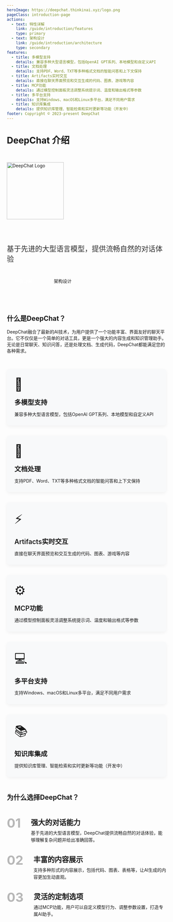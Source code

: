 ```yaml
---
heroImage: https://deepchat.thinkinai.xyz/logo.png
pageClass: introduction-page
actions:
  - text: 特性详解
    link: /guide/introduction/features
    type: primary
  - text: 架构设计
    link: /guide/introduction/architecture
    type: secondary
features:
  - title: 多模型支持
    details: 兼容多种大型语言模型，包括OpenAI GPT系列、本地模型和自定义API
  - title: 文档处理
    details: 支持PDF、Word、TXT等多种格式文档的智能问答和上下文保持
  - title: Artifacts实时交互
    details: 直接在聊天界面预览和交互生成的代码、图表、游戏等内容
  - title: MCP功能
    details: 通过模型控制面板灵活调整系统提示词、温度和输出格式等参数
  - title: 多平台支持
    details: 支持Windows、macOS和Linux多平台，满足不同用户需求
  - title: 知识库集成
    details: 提供知识库管理、智能检索和实时更新等功能（开发中）
footer: Copyright © 2023-present DeepChat
---
```


# DeepChat 介绍

<div class="hero-section">
  <img src="https://deepchat.thinkinai.xyz/logo.png" alt="DeepChat Logo" class="hero-image">
  <div class="hero-content">
    <h1 class="hero-title">DeepChat</h1>
    <p class="hero-description">基于先进的大型语言模型，提供流畅自然的对话体验</p>
    <div class="hero-actions">
      <a href="/guide/introduction/features" class="action-btn primary">特性详解</a>
      <a href="/guide/introduction/architecture" class="action-btn secondary">架构设计</a>
    </div>
  </div>
</div>

## 什么是DeepChat？

DeepChat融合了最新的AI技术，为用户提供了一个功能丰富、界面友好的聊天平台。它不仅仅是一个简单的对话工具，更是一个强大的内容生成和知识管理助手。无论是日常聊天、知识问答，还是处理文档、生成代码，DeepChat都能满足您的各种需求。

<div class="features-grid">
  <div class="feature-card">
    <div class="feature-icon">🤖</div>
    <div class="feature-title">多模型支持</div>
    <div class="feature-desc">兼容多种大型语言模型，包括OpenAI GPT系列、本地模型和自定义API</div>
  </div>
  <div class="feature-card">
    <div class="feature-icon">📄</div>
    <div class="feature-title">文档处理</div>
    <div class="feature-desc">支持PDF、Word、TXT等多种格式文档的智能问答和上下文保持</div>
  </div>
  <div class="feature-card">
    <div class="feature-icon">⚡</div>
    <div class="feature-title">Artifacts实时交互</div>
    <div class="feature-desc">直接在聊天界面预览和交互生成的代码、图表、游戏等内容</div>
  </div>
  <div class="feature-card">
    <div class="feature-icon">⚙️</div>
    <div class="feature-title">MCP功能</div>
    <div class="feature-desc">通过模型控制面板灵活调整系统提示词、温度和输出格式等参数</div>
  </div>
  <div class="feature-card">
    <div class="feature-icon">💻</div>
    <div class="feature-title">多平台支持</div>
    <div class="feature-desc">支持Windows、macOS和Linux多平台，满足不同用户需求</div>
  </div>
  <div class="feature-card">
    <div class="feature-icon">📚</div>
    <div class="feature-title">知识库集成</div>
    <div class="feature-desc">提供知识库管理、智能检索和实时更新等功能（开发中）</div>
  </div>
</div>

## 为什么选择DeepChat？

<div class="benefits-section">
  <div class="benefit-item">
    <div class="benefit-number">01</div>
    <div class="benefit-content">
      <h3>强大的对话能力</h3>
      <p>基于先进的大型语言模型，DeepChat提供流畅自然的对话体验，能够理解复杂问题并给出准确回答。</p>
    </div>
  </div>
  <div class="benefit-item">
    <div class="benefit-number">02</div>
    <div class="benefit-content">
      <h3>丰富的内容展示</h3>
      <p>支持多种形式的内容展示，包括代码、图表、表格等，让AI生成的内容更加生动直观。</p>
    </div>
  </div>
  <div class="benefit-item">
    <div class="benefit-number">03</div>
    <div class="benefit-content">
      <h3>灵活的定制选项</h3>
      <p>通过MCP功能，用户可以自定义模型行为、调整参数设置，打造专属AI助手。</p>
    </div>
  </div>
</div>

<style>
.introduction-page .theme-default-content {
  max-width: 1200px;
  margin: 0 auto;
  padding: 1rem 2rem;
}

.hero-section {
  display: flex;
  align-items: center;
  padding: 2rem 0;
  margin-bottom: 3rem;
  flex-wrap: wrap;
}

.hero-image {
  width: 180px;
  height: 180px;
  margin-right: 3rem;
}

.hero-content {
  flex: 1;
  min-width: 280px;
}

.hero-title {
  font-size: 3rem;
  margin: 0;
  background: linear-gradient(90deg, var(--c-brand), #8083ff);
  -webkit-background-clip: text;
  -webkit-text-fill-color: transparent;
}

.hero-description {
  font-size: 1.4rem;
  opacity: 0.9;
  margin: 1rem 0 2rem;
}

.hero-actions {
  display: flex;
  gap: 1rem;
  flex-wrap: wrap;
}

.action-btn {
  display: inline-block;
  padding: 0.8rem 1.6rem;
  border-radius: 4px;
  font-weight: 500;
  transition: all 0.3s;
  text-decoration: none;
}

.action-btn.primary {
  background: var(--c-brand);
  color: white;
}

.action-btn.primary:hover {
  background: var(--c-brand-light);
  transform: translateY(-2px);
}

.action-btn.secondary {
  border: 1px solid var(--c-brand);
  color: var(--c-brand);
}

.action-btn.secondary:hover {
  background: rgba(79, 70, 229, 0.1);
  transform: translateY(-2px);
}

.features-grid {
  display: grid;
  grid-template-columns: repeat(auto-fill, minmax(300px, 1fr));
  gap: 2rem;
  margin: 3rem 0;
}

.feature-card {
  background: #f8f9fa;
  border-radius: 8px;
  padding: 1.5rem;
  transition: all 0.3s;
  box-shadow: 0 4px 12px rgba(0, 0, 0, 0.05);
}

.feature-card:hover {
  transform: translateY(-5px);
  box-shadow: 0 8px 16px rgba(0, 0, 0, 0.1);
}

.feature-icon {
  font-size: 2.5rem;
  margin-bottom: 1rem;
}

.feature-title {
  font-size: 1.3rem;
  font-weight: 600;
  margin-bottom: 0.8rem;
  color: var(--c-brand);
}

.feature-desc {
  line-height: 1.6;
  color: var(--c-text);
}

.benefits-section {
  margin: 3rem 0;
}

.benefit-item {
  display: flex;
  margin-bottom: 2rem;
}

.benefit-number {
  font-size: 2.5rem;
  font-weight: 700;
  color: var(--c-brand);
  opacity: 0.3;
  margin-right: 2rem;
  line-height: 1;
}

.benefit-content h3 {
  margin-top: 0;
  margin-bottom: 0.5rem;
  font-size: 1.4rem;
  color: var(--c-text);
}

.benefit-content p {
  margin: 0;
  line-height: 1.6;
}

@media (max-width: 719px) {
  .hero-section {
    flex-direction: column;
    text-align: center;
  }
  
  .hero-image {
    margin-right: 0;
    margin-bottom: 2rem;
  }
  
  .hero-actions {
    justify-content: center;
  }
  
  .benefit-item {
    flex-direction: column;
  }
  
  .benefit-number {
    margin-right: 0;
    margin-bottom: 0.5rem;
  }
}
</style> 